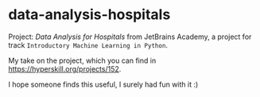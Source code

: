 # data-analysis-hospitals
Project: _Data Analysis for Hospitals_ from JetBrains Academy, a project for track `Introductory Machine Learning in Python`.

My take on the project, which you can find in https://hyperskill.org/projects/152.

I hope someone finds this useful, I surely had fun with it :) 
